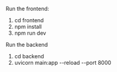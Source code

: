 Run the frontend:
1. cd frontend
2. npm install
3. npm run dev

Run the backend
1. cd backend
2. uvicorn main:app --reload --port 8000          
